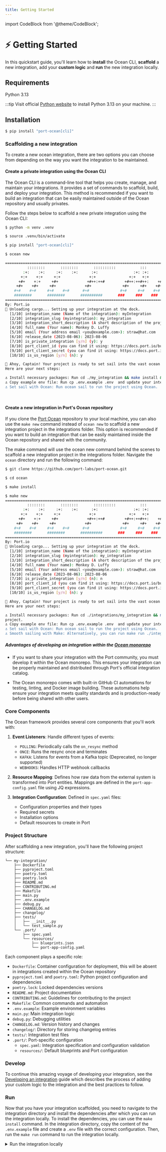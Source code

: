 ```yaml
---
title: Getting Started
---
```


import CodeBlock from '@theme/CodeBlock';

# ⚡️ Getting Started

In this quickstart guide, you'll learn how to **install** the Ocean CLI, **scaffold** a new integration, add your **custom logic** and **run** the new integration locally.

## Requirements

Python 3.13

:::tip
Visit official [Python website](https://www.python.org/downloads/) to install Python 3.13 on your machine.
:::

## Installation

```bash showLineNumbers
$ pip install "port-ocean[cli]"
```

### Scaffolding a new integration

To create a new ocean integration, there are two options you can choose from depending on the way you want the integration to be maintained.

#### Create a private integration using the Ocean CLI

The Ocean CLI is a command-line tool that helps you create, manage, and maintain your integrations. It provides a set of commands to scaffold, build, and deploy your integration. This method is recommended if you want to build an integration that can be easily maintained outside of the Ocean repository and usually privates.

Follow the steps below to scaffold a new private integration using the Ocean CLI:

```bash showLineNumbers
$ python -m venv .venv

$ source .venv/bin/activate

$ pip install "port-ocean[cli]"

$ ocean new

=====================================================================================
          ::::::::       ::::::::       ::::::::::           :::        ::::    ::: 
        :+:    :+:     :+:    :+:      :+:                :+: :+:      :+:+:   :+:  
       +:+    +:+     +:+             +:+               +:+   +:+     :+:+:+  +:+   
      +#+    +:+     +#+             +#++:++#         +#++:++#++:    +#+ +:+ +#+    
     +#+    +#+     +#+             +#+              +#+     +#+    +#+  +#+#+#     
    #+#    #+#     #+#    #+#      #+#              #+#     #+#    #+#   #+#+#      
    ########       ########       ##########       ###     ###    ###    ####      
=====================================================================================
By: Port.io
🚢 Unloading cargo... Setting up your integration at the dock.
  [1/10] integration_name (Name of the integration): myIntegration
  [2/10] integration_slug (myintegration): my_integration
  [3/10] integration_short_description (A short description of the project): My custom integration made for Port
  [4/10] full_name (Your name): Monkey D. Luffy
  [5/10] email (Your address email <you@example.com>): straw@hat.com
  [6/10] release_date (2023-08-06): 2023-08-06
  [7/10] is_private_integration [y/n] (y): y
  [8/10] port_client_id (you can find it using: https://docs.port.io/build-your-software-catalog/custom-integration/api/#find-your-port-credentials): <your-port-client-id>
  [9/10] port_client_secret (you can find it using: https://docs.port.io/build-your-software-catalog/custom-integration/api/#find-your-port-credentials): <your-port-client-secret>
  [10/10] is_us_region [y/n] (n): y

🌊 Ahoy, Captain! Your project is ready to set sail into the vast ocean of possibilities!
Here are your next steps:

⚓️ Install necessary packages: Run cd ./my_integration && make install && . .venv/bin/activate to install all required packages for your project.
⚓️ Copy example env file: Run cp .env.example .env  and update your integration's configuration in the .env file.
⚓️ Set sail with Ocean: Run ocean sail to run the project using Ocean.

```

<br/>

#### Create a new integration in Port's Ocean repository

If you clone the [Port Ocean](https://github.com/port-labs/port-ocean) repository to your local machine, you can also use the `make new` command instead of `ocean new` to scaffold a new integration project in the integrations folder. This option is recommended if you want to build an integration that can be easily maintained inside the Ocean repository and shared with the community.

The make command will use the ocean new command behind the scenes to scaffold a new integration project in the integrations folder. Navigate the `ocean` directory and run the following command:

```bash showLineNumbers
$ git clone https://github.com/port-labs/port-ocean.git

$ cd ocean

$ make install

$ make new
=====================================================================================
          ::::::::       ::::::::       ::::::::::           :::        ::::    ::: 
        :+:    :+:     :+:    :+:      :+:                :+: :+:      :+:+:   :+:  
       +:+    +:+     +:+             +:+               +:+   +:+     :+:+:+  +:+   
      +#+    +:+     +#+             +#++:++#         +#++:++#++:    +#+ +:+ +#+    
     +#+    +#+     +#+             +#+              +#+     +#+    +#+  +#+#+#     
    #+#    #+#     #+#    #+#      #+#              #+#     #+#    #+#   #+#+#      
    ########       ########       ##########       ###     ###    ###    ####      
=====================================================================================
By: Port.io
🚢 Unloading cargo... Setting up your integration at the dock.
  [1/10] integration_name (Name of the integration): myIntegration
  [2/10] integration_slug (myintegration): my_integration
  [3/10] integration_short_description (A short description of the project): My custom integration made for Port
  [4/10] full_name (Your name): Monkey D. Luffy
  [5/10] email (Your address email <you@example.com>): straw@hat.com
  [6/10] release_date (2023-08-06): 2023-08-06
  [7/10] is_private_integration [y/n] (n): n
  [8/10] port_client_id (you can find it using: https://docs.port.io/build-your-software-catalog/custom-integration/api/#find-your-port-credentials): <your-port-client-id>
  [9/10] port_client_secret (you can find it using: https://docs.port.io/build-your-software-catalog/custom-integration/api/#find-your-port-credentials): <your-port-client-secret>
  [10/10] is_us_region [y/n] (n): y

🌊 Ahoy, Captain! Your project is ready to set sail into the vast ocean of possibilities!
Here are your next steps:

⚓️ Install necessary packages: Run cd ./integrations/my_integration && make install && . .venv/bin/activate to install all required packages for your 
project.
⚓️ Copy example env file: Run cp .env.example .env  and update your integration's configuration in the .env file.
⚓️ Set sail with Ocean: Run ocean sail to run the project using Ocean.
⚓️ Smooth sailing with Make: Alternatively, you can run make run ./integrations/my_integration to launch your project using Make.
```
##### Advantages of developing an integration within the [Ocean monorepo](https://github.com/port-labs/ocean/)

- If you want to share your integration with the Port community, you must develop it within the Ocean monorepo. This ensures your integration can be properly maintained and distributed through Port's official integration catalog.

- The Ocean monorepo comes with built-in GitHub CI automations for testing, linting, and Docker image building. These automations help ensure your integration meets quality standards and is production-ready before being shared with other users.

### Core Components

The Ocean framework provides several core components that you'll work with:

1. **Event Listeners**: Handle different types of events:
   - `POLLING`: Periodically calls the `on_resync` method
   - `ONCE`: Runs the resync once and terminates
   - `KAFKA`: Listens for events from a Kafka topic (Deprecated, no longer supported)
   - `WEBHOOKS`: Handles HTTP webhook callbacks

2. **Resource Mapping**: Defines how raw data from the external system is transformed into Port entities. Mappings are defined in the `port-app-config.yaml` file using JQ expressions.

3. **Integration Configuration**: Defined in `spec.yaml` files:
   - Configuration properties and their types
   - Required secrets
   - Installation options
   - Default resources to create in Port

### Project Structure

After scaffolding a new integration, you'll have the following project structure:

```
└── my-integration/
    ├── Dockerfile
    ├── pyproject.toml
    ├── poetry.toml
    ├── poetry.lock
    ├── README.md
    ├── CONTRIBUTING.md
    ├── Makefile
    ├── main.py
    ├── .env.example
    ├── debug.py
    ├── CHANGELOG.md
    ├── changelog/
    ├── tests/
    │   ├── __init__.py
    │   └── test_sample.py
    └── .port/
        ├── spec.yaml
        └── resources/
            ├── blueprints.json
            └── port-app-config.yaml
```

Each component plays a specific role:
- `Dockerfile`: Container configuration for deployment, this will be absent in integrations created within the Ocean repository
- `pyproject.toml` and `poetry.toml`: Python project configuration and dependencies
- `poetry.lock`: Locked dependencies versions
- `README.md`: Project documentation
- `CONTRIBUTING.md`: Guidelines for contributing to the project
- `Makefile`: Common commands and automation
- `.env.example`: Example environment variables
- `main.py`: Main integration logic
- `debug.py`: Debugging utilities
- `CHANGELOG.md`: Version history and changes
- `changelog/`: Directory for storing changelog entries
- `tests/`: Integration test files
- `.port/`: Port-specific configuration
  - `spec.yaml`: Integration specification and configuration validation
  - `resources/`: Default blueprints and Port configuration

### Develop

To continue this amazing voyage of developing your integration, see the [Developing an integration](../developing-an-integration/developing-an-integration.md) guide which describes the process of adding your custom logic to the integration and the best practices to follow.

### Run

Now that you have your integration scaffolded, you need to navigate to the integration directory and install the dependencies after which you can run the integration locally. To install the dependencies, you can use the `make install` command. In the integration directory, copy the content of the `.env.example` file and create a `.env` file with the correct configuration. Then, run the `make run` command to run the integration locally.

<details>
<summary>Run the integration locally</summary>
```bash showLineNumbers
$ cd ./my_integration
$ make install

$ make run
=====================================================================================
          ::::::::       ::::::::       ::::::::::           :::        ::::    ::: 
        :+:    :+:     :+:    :+:      :+:                :+: :+:      :+:+:   :+:  
       +:+    +:+     +:+             +:+               +:+   +:+     :+:+:+  +:+   
      +#+    +:+     +#+             +#++:++#         +#++:++#++:    +#+ +:+ +#+    
     +#+    +#+     +#+             +#+              +#+     +#+    +#+  +#+#+#     
    #+#    #+#     #+#    #+#      #+#              #+#     #+#    #+#   #+#+#      
    ########       ########       ##########       ###     ###    ###    ####      
=====================================================================================
By: Port.io
Setting sail... ⛵️⚓️⛵️⚓️ All hands on deck! ⚓️
🌊 Ocean version: 0.22.5
🚢 Integration version: 0.1.0-beta
INFO     | Fetching integration with id: my_integration
INFO     | No token found, fetching new token
INFO     | Fetching access token for clientId: GoZhik[REDACTED]
INFO     | Loading defaults from .port/resources
INFO     | Fetching provision enabled integrations
INFO     | Fetching organization feature flags
INFO     | Initializing integration at port
INFO     | Fetching integration with id: my_integration
INFO     | Integration does not exist, Creating new integration with default mapping
INFO     | Creating integration with id: my_integration
INFO     | Checking for diff in integration configuration
INFO     | Updating integration with id: my_integration
INFO     | Found default resources, starting creation process
INFO     | Fetching blueprint with id: my_integrationExampleBlueprint
INFO     | Creating blueprint with id: my_integrationExampleBlueprint
INFO     | Patching blueprint with id: my_integrationExampleBlueprint
INFO     | Fetching integration with id: my_integration
INFO     | Patching blueprint with id: my_integrationExampleBlueprint
INFO     | Fetching integration with id: my_integration
INFO:     Started server process [17763]
INFO:     Waiting for application startup.
INFO     | Starting integration
INFO     | Initializing integration components
Starting my_integration integration
INFO     | Event started
INFO     | Event finished
INFO     | Initializing event listener
INFO     | Found event listener type: polling
INFO     | Setting up Polling event listener with interval: 60
WARNING  | No base URL provided, skipping webhook processing
INFO     | Polling event listener iteration after 60. Checking for changes
INFO     | Fetching integration with id: my_integration
INFO:     Application startup complete.
INFO:     Uvicorn running on http://0.0.0.0:8000 (Press CTRL+C to quit)
INFO     | Detected change in integration, resyncing
INFO     | Integration resync state updated successfully
INFO     | Resync was triggered
INFO     | Event started
INFO     | Fetching port app config
INFO     | Fetching integration with id: my_integration
INFO     | Resync will use the following mappings: {'enable_merge_entity': True, 'delete_dependent_entities': True, 'create_missing_related_entities': True, 'entity_deletion_threshold': None[REDACTED], 'resources': [{'kind': 'my_integration-example-kind', 'selector': {'query': 'true'}, 'port': {'entity': {'mappings': {'identifier': '.my_custom_id', 'title': '(.my_component + " @ " + .my_service)', 'blueprint': '"my_integrationExampleBlueprint"', 'team': None[REDACTED], 'properties': {'status': '.my_enum', 'text': '.my_custom_text', 'component': '.my_component', 'service': '.my_service', 'score': '.my_special_score'}, 'relations': {}}}, 'items_to_parse': None[REDACTED]}}]}
INFO     | Fetching my_integration-example-kind resync results
INFO     | Found 1 resync tasks for my_integration-example-kind
INFO     | Triggered 1 tasks for my_integration-example-kind, failed: 0
INFO     | Parsing 25 raw results into entities
INFO     | Searching entities with query {'combinator': 'and', 'rules': [{'property': '$identifier', 'operator': 'in', 'value': ['id_0', 'id_1', 'id_2', 'id_3', 'id_4', 'id_5', 'id_6', 'id_7', 'id_8', 'id_9', 'id_10', 'id_11', 'id_12', 'id_13', 'id_14', 'id_15', 'id_16', 'id_17', 'id_18', 'id_19', 'id_20', 'id_21', 'id_22', 'id_23', 'id_24']}, {'property': '$blueprint', 'operator': '=', 'value': 'my_integrationExampleBlueprint'}, {'combinator': 'and', 'rules': [{'property': '$datasource', 'operator': 'contains', 'value': 'port-ocean/my_integration/'}, {'property': '$datasource', 'operator': 'contains', 'value': '/my_integration/exporter'}]}]}
INFO     | Got entities from port with properties and relations
INFO     | Upserting changed entities
INFO     | Upserting 25 entities
INFO     | Finished registering change for 25 raw results for kind: my_integration-example-kind. 25 entities were affected
INFO     | Finished registering kind: my_integration-example-kind-0 ,25 entities out of 0 raw results
INFO     | Starting resync diff calculation
INFO     | Running resync diff calculation, number of entities created during sync: 25
INFO     | Searching entities with query {'combinator': 'and', 'rules': [{'property':  'contains', 'value': 'port-ocean/my_integration/'}, {'property': '$datasource', 'operator': 'contains', 'value': '/my_integration/exporter'}]}
INFO     | Resync finished successfully
INFO     | Executing resync_complete hooks
INFO     | Finished executing resync_complete hooks
INFO     | Event finished
INFO     | Integration resync state updated successfully
INFO     | Polling event listener iteration after 60. Checking for changes
INFO     | Fetching integration with id: my_integration
```
</details>
#### Interactive API docs

An integration comes built-in with a [FastAPI](https://fastapi.tiangolo.com/) server which also provides a REST interface and a Swagger webpage.

To view the routes exposed by your integration open your browser and go to [http://localhost:8000/docs](http://localhost:8000/docs). You will see the automatic interactive API documentation for the integration routes (provided by [Swagger UI](https://github.com/swagger-api/swagger-ui)):

![IntegrationScaffoldSwagger.png](../../static/img/getting-started/IntegrationScaffoldSwagger.png)

<details>
<summary>Alternative API docs</summary>

There is an alternative to the API docs (provided by [Redoc](https://github.com/Redocly/redoc))

Open your browser and go to [http://localhost:8000/redoc](http://localhost:8000/redoc). You will see the following:

![IntegrationScaffoldSwagger.png](../../static/img/getting-started/IntegrationScaffoldRedoc.png)

</details>
